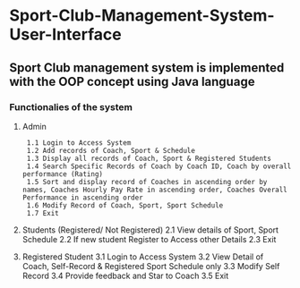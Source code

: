 # Sport-Club-Management-System-User-Interface

## Sport Club management system is implemented with the OOP concept using Java language

### Functionalies of the system

1. Admin

        1.1 Login to Access System
        1.2 Add records of Coach, Sport & Schedule
        1.3 Display all records of Coach, Sport & Registered Students
        1.4 Search Specific Records of Coach by Coach ID, Coach by overall performance (Rating)
        1.5 Sort and display record of Coaches in ascending order by names, Coaches Hourly Pay Rate in ascending order, Coaches Overall Performance in ascending order 
        1.6 Modify Record of Coach, Sport, Sport Schedule
        1.7 Exit
        
2. Students (Registered/ Not Registered)
        2.1 View details of Sport, Sport Schedule
        2.2 If new student Register to Access other Details
        2.3 Exit
        
3. Registered Student
        3.1 Login to Access System
        3.2 View Detail of Coach, Self-Record & Registered Sport Schedule only
        3.3 Modify Self Record
        3.4 Provide feedback and Star to Coach
        3.5 Exit
